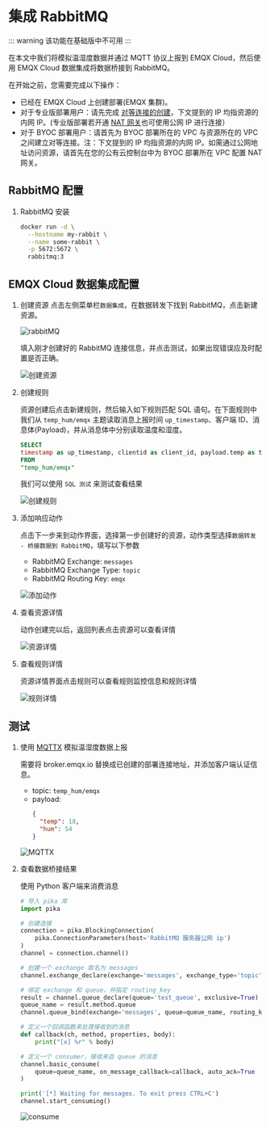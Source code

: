 # 集成 RabbitMQ

::: warning
该功能在基础版中不可用
:::

在本文中我们将模拟温湿度数据并通过 MQTT 协议上报到 EMQX Cloud，然后使用 EMQX Cloud 数据集成将数据桥接到 RabbitMQ。

在开始之前，您需要完成以下操作：

* 已经在 EMQX Cloud 上创建部署(EMQX 集群)。
* 对于专业版部署用户：请先完成 [对等连接的创建](../deployments/vpc_peering.md)，下文提到的 IP 均指资源的内网 IP。(专业版部署若开通 [NAT 网关](../vas/nat-gateway.md)也可使用公网 IP 进行连接）
* 对于 BYOC 部署用户：请首先为 BYOC 部署所在的 VPC 与资源所在的 VPC 之间建立对等连接。注：下文提到的 IP 均指资源的内网 IP。如需通过公网地址访问资源，请首先在您的公有云控制台中为 BYOC 部署所在 VPC 配置 NAT 网关。

## RabbitMQ 配置
1. RabbitMQ 安装

   ```bash
   docker run -d \
     --hostname my-rabbit \
     --name some-rabbit \
     -p 5672:5672 \
     rabbitmq:3
   ```

## EMQX Cloud 数据集成配置
1. 创建资源
   点击左侧菜单栏`数据集成`，在数据转发下找到 RabbitMQ，点击新建资源。

   ![rabbitMQ](./_assets/rabbitmq.png)

   填入刚才创建好的 RabbitMQ 连接信息，并点击测试，如果出现错误应及时配置是否正确。

   ![创建资源](./_assets/rabbitmq_create_resource.png)

2. 创建规则

   资源创建后点击新建规则，然后输入如下规则匹配 SQL 语句。在下面规则中我们从 `temp_hum/emqx` 主题读取消息上报时间 `up_timestamp`、客户端 ID、消息体(Payload)，并从消息体中分别读取温度和湿度。

   ```sql
   SELECT
   timestamp as up_timestamp, clientid as client_id, payload.temp as temp, payload.hum as hum
   FROM
   "temp_hum/emqx"
   ```
   我们可以使用 `SQL 测试` 来测试查看结果

   ![创建规则](./_assets/rds_mysql_create_rule.png)

3. 添加响应动作

   点击下一步来到动作界面，选择第一步创建好的资源，动作类型选择`数据转发 - 桥接数据到 RabbitMQ`，填写以下参数
   - RabbitMQ Exchange: `messages`
   - RabbitMQ Exchange Type: `topic`
   - RabbitMQ Routing Key: `emqx`

   ![添加动作](./_assets/rabbitmq_create_action.png)

4. 查看资源详情

   动作创建完以后，返回列表点击资源可以查看详情

   ![资源详情](./_assets/rabbitmq_view_resource.png)

5. 查看规则详情

   资源详情界面点击规则可以查看规则监控信息和规则详情

   ![规则详情](./_assets/rabbitmq_view_rule.png)

## 测试

1. 使用 [MQTTX](https://mqttx.app/) 模拟温湿度数据上报

   需要将 broker.emqx.io 替换成已创建的部署连接地址，并添加客户端认证信息。
    - topic: `temp_hum/emqx`
    - payload:
      ```json
      {
        "temp": 18,
        "hum": 54
      }
      ```

   ![MQTTX](./_assets/rdsmysql_mqttx_publish.png)
2. 查看数据桥接结果

   使用 Python 客户端来消费消息

   ```python
   # 导入 pika 库
   import pika
   
   # 创建连接
   connection = pika.BlockingConnection(
       pika.ConnectionParameters(host='RabbitMQ 服务器公网 ip')
   )
   channel = connection.channel()
   
   # 创建一个 exchange 取名为 messages
   channel.exchange_declare(exchange='messages', exchange_type='topic')
   
   # 绑定 exchange 和 queue，并指定 routing_key
   result = channel.queue_declare(queue='test_queue', exclusive=True)
   queue_name = result.method.queue
   channel.queue_bind(exchange='messages', queue=queue_name, routing_key='emqx')
   
   # 定义一个回调函数来处理接收到的消息
   def callback(ch, method, properties, body):
       print("[x] %r" % body)
   
   # 定义一个 consumer，接收来自 queue 的消息
   channel.basic_consume(
       queue=queue_name, on_message_callback=callback, auto_ack=True
   )
   
   print('[*] Waiting for messages. To exit press CTRL+C')
   channel.start_consuming()
   ```

   ![consume](./_assets/rabbitmq_consume.png)

